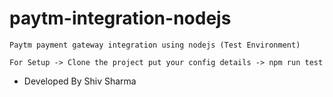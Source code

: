 # paytm-integration-nodejs

```
Paytm payment gateway integration using nodejs (Test Environment)

For Setup -> Clone the project put your config details -> npm run test
```

- Developed By Shiv Sharma
